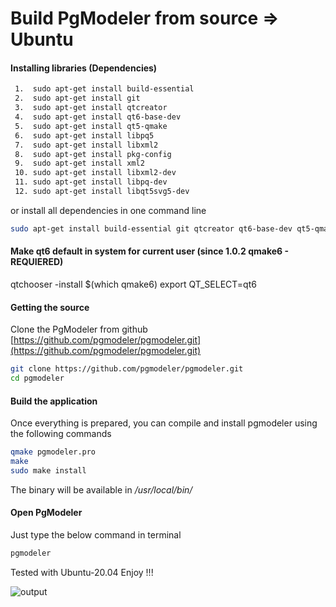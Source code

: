 # Build PgModeler from source => Ubuntu

#### Installing libraries (Dependencies)

```bash
 1.  sudo apt-get install build-essential
 2.  sudo apt-get install git
 3.  sudo apt-get install qtcreator
 4.  sudo apt-get install qt6-base-dev 
 5.  sudo apt-get install qt5-qmake
 6.  sudo apt-get install libpq5
 7.  sudo apt-get install libxml2
 8.  sudo apt-get install pkg-config
 9.  sudo apt-get install xml2
 10. sudo apt-get install libxml2-dev
 11. sudo apt-get install libpq-dev
 12. sudo apt-get install libqt5svg5-dev
```

or install all dependencies in one command line

```bash
sudo apt-get install build-essential git qtcreator qt6-base-dev qt5-qmake libpq5 libxml2 pkg-config xml2 libxml2-dev libpq-dev libqt5svg5-dev qmake6
```
#### Make qt6 default in system for current user (since 1.0.2 qmake6 - REQUIERED)

qtchooser -install $(which qmake6)
export QT_SELECT=qt6

#### Getting the source

Clone the PgModeler from github [https://github.com/pgmodeler/pgmodeler.git](https://github.com/pgmodeler/pgmodeler.git)

```bash
git clone https://github.com/pgmodeler/pgmodeler.git
cd pgmodeler
```


#### Build the application

Once everything is prepared, you can compile and install pgmodeler using the following commands

```bash
qmake pgmodeler.pro
make
sudo make install
```

The binary will be available in */usr/local/bin/*

#### Open PgModeler
Just type the below command in terminal

```bash
pgmodeler
```

Tested with Ubuntu-20.04
Enjoy !!!

![output](Ubuntu.png)
